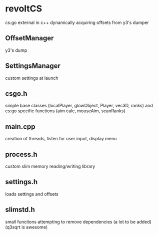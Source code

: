 # revoltCS
cs:go external in c++ dynamically acquiring offsets from y3's dumper

## OffsetManager
y3's dump
## SettingsManager
custom settings at launch
## csgo.h
simple base classes (localPlayer, glowObject, Player, vec3D, ranks) and cs:go specific functions (aim calc, mouseAim, scanRanks)
## main.cpp
creation of threads, listen for user input, display menu
## process.h
custom slim memory reading/writing library
## settings.h
loads settings and offsets
## slimstd.h
small funcitons attempting to remove dependencies (a lot to be added) (q3sqrt is awesome)
